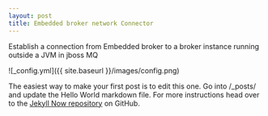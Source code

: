 ```yaml
---
layout: post
title: Embedded broker network Connector
---
```


Establish a connection from Embedded broker to a broker instance running outside a JVM in jboss MQ

![_config.yml]({{ site.baseurl }}/images/config.png)

The easiest way to make your first post is to edit this one. Go into /_posts/ and update the Hello World markdown file. For more instructions head over to the [Jekyll Now repository](https://github.com/barryclark/jekyll-now) on GitHub.
